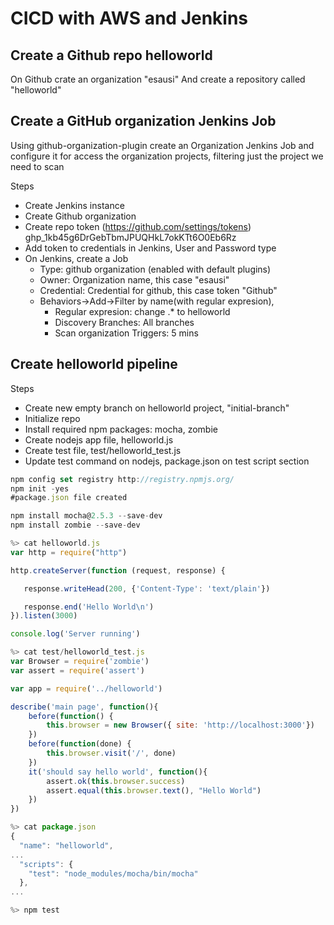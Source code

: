 # CICD with AWS and Jenkins

## Create a Github repo helloworld
On Github crate an organization "esausi"
And create a repository called "helloworld"

## Create a GitHub organization Jenkins Job
Using github-organization-plugin create an Organization Jenkins Job and configure it for access the organization projects, filtering just the project we need to scan

Steps
- Create Jenkins instance
- Create Github organization
- Create repo token (https://github.com/settings/tokens) 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
- Add token to credentials in Jenkins, User and Password type
- On Jenkins, create a Job
  - Type: github organization (enabled with default plugins)
  - Owner: Organization name, this case "esausi"
  - Credential: Credential for github, this case token "Github"
  - Behaviors->Add->Filter by name(with regular expresion), 
    - Regular expresion: change .* to helloworld
    - Discovery Branches: All branches
    - Scan organization Triggers: 5 mins

## Create helloworld pipeline
Steps
- Create new empty branch on helloworld project, "initial-branch"
- Initialize repo
- Install required npm packages: mocha, zombie
- Create nodejs app file, helloworld.js
- Create test file, test/helloworld_test.js
- Update test command on nodejs, package.json on test script section

```js
npm config set registry http://registry.npmjs.org/
npm init -yes
#package.json file created

npm install mocha@2.5.3 --save-dev
npm install zombie --save-dev

%> cat helloworld.js
var http = require("http")

http.createServer(function (request, response) {

   response.writeHead(200, {'Content-Type': 'text/plain'})

   response.end('Hello World\n')
}).listen(3000)

console.log('Server running')

%> cat test/helloworld_test.js
var Browser = require('zombie')
var assert = require('assert')

var app = require('../helloworld')

describe('main page', function(){
    before(function() {
        this.browser = new Browser({ site: 'http://localhost:3000'})
    })
    before(function(done) {
        this.browser.visit('/', done)
    })
    it('should say hello world', function(){
        assert.ok(this.browser.success)
        assert.equal(this.browser.text(), "Hello World")
    })
})

%> cat package.json
{
  "name": "helloworld",
...
  "scripts": {
    "test": "node_modules/mocha/bin/mocha"
  },
...

%> npm test

```


